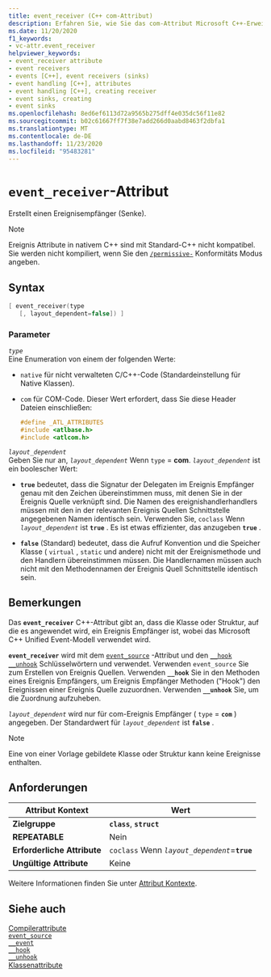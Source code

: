 ```yaml
---
title: event_receiver (C++ com-Attribut)
description: Erfahren Sie, wie Sie das com-Attribut Microsoft C++-Erweiterung verwenden `event_receiver` .
ms.date: 11/20/2020
f1_keywords:
- vc-attr.event_receiver
helpviewer_keywords:
- event_receiver attribute
- event receivers
- events [C++], event receivers (sinks)
- event handling [C++], attributes
- event handling [C++], creating receiver
- event sinks, creating
- event sinks
ms.openlocfilehash: 8ed6ef6113d72a9565b275dff4e035dc56f11e82
ms.sourcegitcommit: b02c61667ff7f38e7add266d0aabd8463f2dbfa1
ms.translationtype: MT
ms.contentlocale: de-DE
ms.lasthandoff: 11/23/2020
ms.locfileid: "95483281"
---
```

# <a name="event_receiver-attribute"></a>`event_receiver`-Attribut

Erstellt einen Ereignisempfänger (Senke).

> [!NOTE]
> Ereignis Attribute in nativem C++ sind mit Standard-C++ nicht kompatibel. Sie werden nicht kompiliert, wenn Sie den [`/permissive-`](../../build/reference/permissive-standards-conformance.md) Konformitäts Modus angeben.

## <a name="syntax"></a>Syntax

```cpp
[ event_receiver(type
   [, layout_dependent=false]) ]
```

### <a name="parameters"></a>Parameter

*`type`*\
Eine Enumeration von einem der folgenden Werte:

- `native` für nicht verwalteten C/C++-Code (Standardeinstellung für Native Klassen).

- `com` für COM-Code. Dieser Wert erfordert, dass Sie diese Header Dateien einschließen:

    ```cpp
    #define _ATL_ATTRIBUTES
    #include <atlbase.h>
    #include <atlcom.h>
    ```

*`layout_dependent`*\
Geben Sie nur an, *`layout_dependent`* Wenn `type` = **com**. *`layout_dependent`* ist ein boolescher Wert:

- **`true`** bedeutet, dass die Signatur der Delegaten im Ereignis Empfänger genau mit den Zeichen übereinstimmen muss, mit denen Sie in der Ereignis Quelle verknüpft sind. Die Namen des ereignishandlerhandlers müssen mit den in der relevanten Ereignis Quellen Schnittstelle angegebenen Namen identisch sein. Verwenden Sie, `coclass` Wenn *`layout_dependent`* ist **`true`** . Es ist etwas effizienter, das anzugeben **`true`** .

- **`false`** (Standard) bedeutet, dass die Aufruf Konvention und die Speicher Klasse ( `virtual` , `static` und andere) nicht mit der Ereignismethode und den Handlern übereinstimmen müssen. Die Handlernamen müssen auch nicht mit den Methodennamen der Ereignis Quell Schnittstelle identisch sein.

## <a name="remarks"></a>Bemerkungen

Das **`event_receiver`** C++-Attribut gibt an, dass die Klasse oder Struktur, auf die es angewendet wird, ein Ereignis Empfänger ist, wobei das Microsoft C++ Unified Event-Modell verwendet wird.

**`event_receiver`** wird mit dem [`event_source`](event-source.md) -Attribut und den [`__hook`](../../cpp/hook.md) [`__unhook`](../../cpp/unhook.md) Schlüsselwörtern und verwendet. Verwenden `event_source` Sie zum Erstellen von Ereignis Quellen. Verwenden **`__hook`** Sie in den Methoden eines Ereignis Empfängers, um Ereignis Empfänger Methoden ("Hook") den Ereignissen einer Ereignis Quelle zuzuordnen. Verwenden **`__unhook`** Sie, um die Zuordnung aufzuheben.

*`layout_dependent`* wird nur für com-Ereignis Empfänger ( `type` = **`com`** ) angegeben. Der Standardwert für *`layout_dependent`* ist **`false`** .

> [!NOTE]
> Eine von einer Vorlage gebildete Klasse oder Struktur kann keine Ereignisse enthalten.

## <a name="requirements"></a>Anforderungen

| Attribut Kontext | Wert |
|--|--|
| **Zielgruppe** | **`class`**, **`struct`** |
| **REPEATABLE** | Nein |
| **Erforderliche Attribute** | `coclass` Wenn *`layout_dependent`*=**`true`** |
| **Ungültige Attribute** | Keine |

Weitere Informationen finden Sie unter [Attribut Kontexte](cpp-attributes-com-net.md#contexts).

## <a name="see-also"></a>Siehe auch

[Compilerattribute](compiler-attributes.md)\
[`event_source`](event-source.md)\
[`__event`](../../cpp/event.md)\
[`__hook`](../../cpp/hook.md)\
[`__unhook`](../../cpp/unhook.md)\
[Klassenattribute](class-attributes.md)
